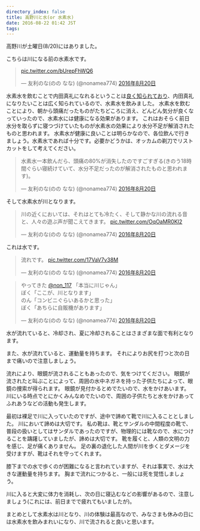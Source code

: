 ```yaml
---
directory_index: false
title: 高野川と水(or 水素水)
date: 2016-08-22 01:42 JST
tags: 
---
```


高野川が土曜日(8/20)にはありました。

こちらは川になる前の水素水です。

<blockquote class="twitter-tweet" data-lang="ja"><p lang="und" dir="ltr"><a href="https://t.co/bUrepFhWQ6">pic.twitter.com/bUrepFhWQ6</a></p>&mdash; 友利のな(のの なな) (@nonamea774) <a href="https://twitter.com/nonamea774/status/766851073730490370">2016年8月20日</a></blockquote>
<script async src="//platform.twitter.com/widgets.js" charset="utf-8"></script>

水素水を飲むことで内田真礼になれるということは[良く知られており](http://lineblog.me/uesaka_sumire/archives/5733261.html)、内田真礼になりたいことは広く知られているので、水素水を飲みました。
水素水を飲むことにより、朝から頭痛だったものがたちどころに消え、どんどん気分が良くなっていったので、水素水には健康になる効果があります。
これはおそらく前日水分を取らずに寝つづけていたものが水素水の効果により水分不足が解消されたものと思われます。
水素水が健康に良いことは明らかなので、各位飲んで行きましょう。水素水であれば十分です。必要かどうかは、オッカムの剃刀でリストカットをして考えてください。

<blockquote class="twitter-tweet" data-lang="ja"><p lang="ja" dir="ltr">水素水一本飲んだら、頭痛の80%が消失したのですごすぎる(きのう18時間ぐらい寝続けていて、水分不足だったのが解消されたものと思われます)。</p>&mdash; 友利のな(のの なな) (@nonamea774) <a href="https://twitter.com/nonamea774/status/766859446945394688">2016年8月20日</a></blockquote>

そして水素水が川となります。

<blockquote class="twitter-tweet" data-lang="ja"><p lang="ja" dir="ltr">川の近くにおいては、それはとても冷たく、そして静かな川の流れる音と、人々の遊ぶ声が聞こえてきます。 <a href="https://t.co/OqOaMR0KI2">pic.twitter.com/OqOaMR0KI2</a></p>&mdash; 友利のな(のの なな) (@nonamea774) <a href="https://twitter.com/nonamea774/status/766858724166119425">2016年8月20日</a></blockquote>

これは水です。

<blockquote class="twitter-tweet" data-lang="ja"><p lang="ja" dir="ltr">流れです。 <a href="https://t.co/17VaV7v38M">pic.twitter.com/17VaV7v38M</a></p>&mdash; 友利のな(のの なな) (@nonamea774) <a href="https://twitter.com/nonamea774/status/766862470845575168">2016年8月20日</a></blockquote>

<blockquote class="twitter-tweet" data-lang="ja"><p lang="ja" dir="ltr">やってきた <a href="https://twitter.com/non_117">@non_117</a> 「本当に川じゃん」<br>ぼく「ここが、川となります」<br>のん「コンビニぐらいあるかと思った」<br>ぼく「あちらに自販機があります」</p>&mdash; 友利のな(のの なな) (@nonamea774) <a href="https://twitter.com/nonamea774/status/766860968466841601">2016年8月20日</a></blockquote>

水が流れていると、冷却され、夏に冷却されることはさまざまな面で有利となります。

また、水が流れていると、運動量を持ちます。
それによりお尻を打つと次の日まで痛いので注意しましょう。

流れにより、眼鏡が流されることもあったので、気をつけてください。
眼鏡が流されたと叫ぶことによって、周囲の水中ネガネを持った子供たちによって、眼鏡の捜索が得られます。
眼鏡が見付かるとめでたいので、水をかけあいます。
川にいる時点でとにかくみんなめでたいので、周囲の子供たちと水をかけあってふれあうなどの活動も発生します。

最初は裸足で川に入っていたのですが、途中で諦めて靴で川に入ることとしました。
川において諦めは大切です。
私の靴は、靴とサンダルの中間程度の靴で、普段の扱いとしてはサンダルであったのですが、物理的には靴なので、水につけることを躊躇していましたが、諦めは大切です。
靴を履くと、人類の文明の力を感じ、足が痛くありません。
足の裏の退化した人間が川を歩くとダメージを受けますが、靴はそれを守ってくれます。

膝下までの水で歩くのが困難になると言われていますが、それは事実で、水は大きな運動量を持ちます。
胸まで流れにつかると、一般には死を覚悟しましょう。

川に入ると大変に体力を消耗し、次の日に寝込むなどの影響があるので、注意しましょう(これには、前日までで疲れてもいましたが)。

まとめとして水素水は川となり、川の体験は最高なので、みなさまも休みの日には水素水を飲みまれいになり、川で流されると良いと思います。
